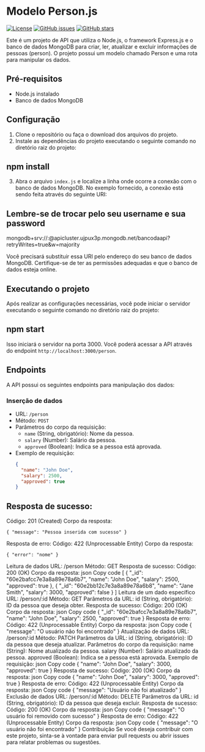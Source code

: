 # Modelo Person.js

[![License](https://img.shields.io/badge/License-MIT-blue.svg)](https://opensource.org/licenses/MIT)
[![GitHub issues](https://img.shields.io/github/issues/seu-usuario/seu-repositorio.svg)](https://github.com/seu-usuario/seu-repositorio/issues)
[![GitHub stars](https://img.shields.io/github/stars/seu-usuario/seu-repositorio.svg)](https://github.com/seu-usuario/seu-repositorio/stargazers)

Este é um projeto de API que utiliza o Node.js, o framework Express.js e o banco de dados MongoDB para criar, ler, atualizar e excluir informações de pessoas (person). O projeto possui um modelo chamado Person e uma rota para manipular os dados.

## Pré-requisitos
- Node.js instalado
- Banco de dados MongoDB

## Configuração
1. Clone o repositório ou faça o download dos arquivos do projeto.
2. Instale as dependências do projeto executando o seguinte comando no diretório raiz do projeto:

## npm install

3. Abra o arquivo `index.js` e localize a linha onde ocorre a conexão com o banco de dados MongoDB. No exemplo fornecido, a conexão está sendo feita através do seguinte URI:


## Lembre-se de trocar pelo seu username e sua password 
mongodb+srv://<username>:<password>@apicluster.ujpux3p.mongodb.net/bancodaapi?retryWrites=true&w=majority

Você precisará substituir essa URI pelo endereço do seu banco de dados MongoDB. Certifique-se de ter as permissões adequadas e que o banco de dados esteja online.

## Executando o projeto
Após realizar as configurações necessárias, você pode iniciar o servidor executando o seguinte comando no diretório raiz do projeto:

## npm start

Isso iniciará o servidor na porta 3000. Você poderá acessar a API através do endpoint `http://localhost:3000/person`.

## Endpoints
A API possui os seguintes endpoints para manipulação dos dados:

### Inserção de dados
- URL: `/person`
- Método: `POST`
- Parâmetros do corpo da requisição:
  - `name` (String, obrigatório): Nome da pessoa.
  - `salary` (Number): Salário da pessoa.
  - `approved` (Boolean): Indica se a pessoa está aprovada.
- Exemplo de requisição:
  ```json
  {
    "name": "John Doe",
    "salary": 2500,
    "approved": true
  }

 ## Resposta de sucesso:
Código: 201 (Created)
Corpo da resposta:

`{
  "message": "Pessoa inserida com sucesso"
}`

Resposta de erro:
Código: 422 (Unprocessable Entity)
Corpo da resposta:

`{
  "error": "nome"
}`

Leitura de dados
URL: /person
Método: GET
Resposta de sucesso:
Código: 200 (OK)
Corpo da resposta:
json
Copy code
[
  {
    "_id": "60e2bafcc7e3a8a89e78a6b7",
    "name": "John Doe",
    "salary": 2500,
    "approved": true
  },
  {
    "_id": "60e2bb12c7e3a8a89e78a6b8",
    "name": "Jane Smith",
    "salary": 3000,
    "approved": false
  }
]
Leitura de um dado específico
URL: /person/:id
Método: GET
Parâmetros da URL:
id (String, obrigatório): ID da pessoa que deseja obter.
Resposta de sucesso:
Código: 200 (OK)
Corpo da resposta:
json
Copy code
{
  "_id": "60e2bafcc7e3a8a89e78a6b7",
  "name": "John Doe",
  "salary": 2500,
  "approved": true
}
Resposta de erro:
Código: 422 (Unprocessable Entity)
Corpo da resposta:
json
Copy code
{
  "message": "O usuário não foi encontrado"
}
Atualização de dados
URL: /person/:id
Método: PATCH
Parâmetros da URL:
id (String, obrigatório): ID da pessoa que deseja atualizar.
Parâmetros do corpo da requisição:
name (String): Nome atualizado da pessoa.
salary (Number): Salário atualizado da pessoa.
approved (Boolean): Indica se a pessoa está aprovada.
Exemplo de requisição:
json
Copy code
{
  "name": "John Doe",
  "salary": 3000,
  "approved": true
}
Resposta de sucesso:
Código: 200 (OK)
Corpo da resposta:
json
Copy code
{
  "name": "John Doe",
  "salary": 3000,
  "approved": true
}
Resposta de erro:
Código: 422 (Unprocessable Entity)
Corpo da resposta:
json
Copy code
{
  "message": "Usuário não foi atualizado"
}
Exclusão de dados
URL: /person/:id
Método: DELETE
Parâmetros da URL:
id (String, obrigatório): ID da pessoa que deseja excluir.
Resposta de sucesso:
Código: 200 (OK)
Corpo da resposta:
json
Copy code
{
  "message": "O usuário foi removido com sucesso"
}
Resposta de erro:
Código: 422 (Unprocessable Entity)
Corpo da resposta:
json
Copy code
{
  "message": "O usuário não foi encontrado"
}
Contribuição
Se você deseja contribuir com este projeto, sinta-se à vontade para enviar pull requests ou abrir issues para relatar problemas ou sugestões.


